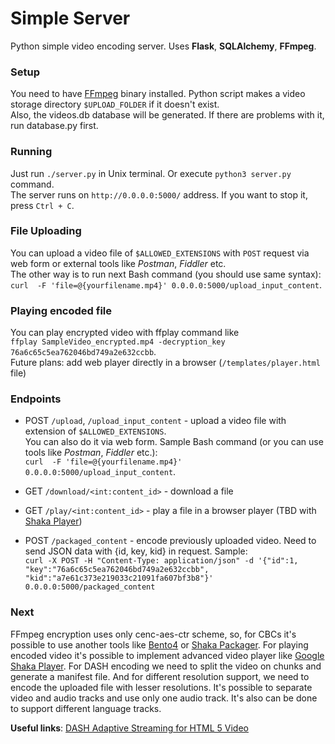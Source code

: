 # Simple Server
Python simple video encoding server. Uses **Flask**, **SQLAlchemy**, **FFmpeg**.

### Setup
You need to have [FFmpeg](https://www.ffmpeg.org) binary installed.
Python script makes a video storage directory `$UPLOAD_FOLDER` if it doesn't exist.   
Also, the videos.db database will be generated. If there are problems with it, run database.py first.

### Running
Just run `./server.py` in Unix terminal. Or execute `python3 server.py` command.  
The server runs on `http://0.0.0.0:5000/` address. If you want to stop it, press `Ctrl + C`.

### File Uploading
You can upload a video file of `$ALLOWED_EXTENSIONS` with `POST` request via web form 
or external tools like _Postman_, _Fiddler_ etc.  
The other way is to run next Bash command (you should use same syntax):  
`curl  -F 'file=@{yourfilename.mp4}' 0.0.0.0:5000/upload_input_content`.

### Playing encoded file
You can play encrypted video with ffplay command like  
`ffplay SampleVideo_encrypted.mp4 -decryption_key 76a6c65c5ea762046bd749a2e632ccbb`.  
Future plans: add web player directly in a browser (`/templates/player.html` file)

### Endpoints
  * POST `/upload`, `/upload_input_content` - upload a video file with extension of `$ALLOWED_EXTENSIONS`.  
You can also do it via web form.
Sample Bash command (or you can use tools like _Postman_, _Fiddler_ etc.):  
`curl  -F 'file=@{yourfilename.mp4}' 0.0.0.0:5000/upload_input_content`.  

  * GET `/download/<int:content_id>` - download a file
  * GET `/play/<int:content_id>` - play a file in a browser player (TBD with [Shaka Player](https://github.com/google/shaka-packager ))
  * POST `/packaged_content` - encode previously uploaded video. Need to send JSON data with {id, key, kid} in request. Sample:  
`curl -X POST -H "Content-Type: application/json" -d '{"id":1, "key":"76a6c65c5ea762046bd749a2e632ccbb", 
"kid":"a7e61c373e219033c21091fa607bf3b8"}' 0.0.0.0:5000/packaged_content` 

### Next
FFmpeg encryption uses only cenc-aes-ctr scheme, so, for CBCs it's possible to use another tools like [Bento4](https://www.bento4.com ) or [Shaka Packager](https://github.com/google/shaka-packager).
For playing encoded video it's possible to implement advanced video player like [Google Shaka Player](https://github.com/google/shaka-player).
For DASH encoding we need to split the video on chunks and generate a manifest file. 
And for different resolution support, we need to encode the uploaded file with lesser resolutions. 
It's possible to separate video and audio tracks and use only one audio track. 
It's also can be done to support different language tracks.

**Useful links**: 
[DASH Adaptive Streaming for HTML 5 Video](https://developer.mozilla.org/en-US/docs/Web/HTML/DASH_Adaptive_Streaming_for_HTML_5_Video)

